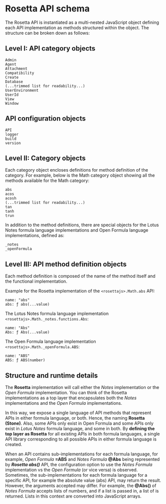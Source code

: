 # Rosetta API schema

The Rosetta API is instantiated as a multi-nested JavaScript object defining each API implementation as methods structured within the object. The structure can be broken down as follows:

## Level I: API category objects

```
Admin
Agent
Attachment
Compatibility
Create
Database
(...trimmed list for readability...)
UserEnvironment
UserId
View
Window
```

## API configuration objects
```
API
logger
build
version
```

## Level II: Category objects

Each category object encloses definitions for method definition of the category. For example, below is the Math category object showing all the methods available for the Math category:

```
abs
acos
acosh
(...trimmed list for readability...)
tan
tanh
trun
```
In addition to the method definitions, there are special objects for the Lotus Notes formula language implementations and Open Formula language implementations, defined as:

```
_notes
_openFormula
```

## Level III: API method definition objects

Each method definition is composed of the name of the method itself and the functional implementation.

Example for the Rosetta implementation of the `<rosettajs>.Math.abs` API:

```
name: "abs"
abs: ƒ abs(...value)
```

The Lotus Notes formula language implementation `<rosettajs>.Math._notes.functions.Abs`:

```
name: "Abs"
Abs: ƒ Abs(...value)
```

The Open Formula language implementation `<rosettajs>.Math._openFormula.ABS`:
```
name: "ABS"
ABS: ƒ ABS(number)
```

## Structure and runtime details

The **Rosetta** implementation will call either the *Notes* implementation or the *Open Formula* implementation. You can think of the Rosetta implementations as a top layer that encapsulates both the *Notes* implementations and the *Open Formula* implementations. 

In this way, we expose a single language of API methods that represent APIs in either formula language, or both. Hence, the naming **Rosetta (Stone)**. Also, some APIs only exist in Open Formula and some APIs only exist in *Lotus Notes* formula language, and some in both. By **defining the top layer as Rosetta** for all existing APIs in both formula languages, a single API library  corresponding to all possible APIs in either formula language is created. 

When an API contains sub-implementations for each formula language, for example, *Open Formula* **=ABS** and *Notes Formula* **@Abs** being represented by ***Rosetta abs()*** API, the configuration option to use the *Notes Formula* implementation vs the *Open Formula* (or vice versa) is observed. Sometimes, the sub-implementations for each formula language for a specific API, for example the absolute value (abs) API, may return the result. However, the arguments accepted may differ. For example, the **@Abs()** of *Notes Formula* accepts lists of numbers, and if a list is passed in, a list of is returned. Lists in this context are converted into JavaScript arrays.